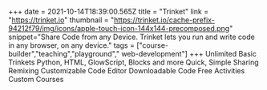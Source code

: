 +++
date = 2021-10-14T18:39:00.565Z
title = "Trinket"
link = "https://trinket.io"
thumbnail = "https://trinket.io/cache-prefix-94212f79/img/icons/apple-touch-icon-144x144-precomposed.png"
snippet="Share Code from any Device. Trinket lets you run and write code in any browser, on any device."
tags = ["course-builder","teaching","playground"," web-development"]
+++
Unlimited Basic Trinkets
Python, HTML, GlowScript, Blocks and more
Quick, Simple Sharing
Remixing
Customizable Code Editor
Downloadable Code
Free Activities
Custom Courses
